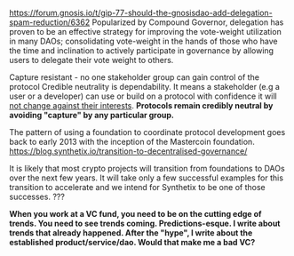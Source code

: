 https://forum.gnosis.io/t/gip-77-should-the-gnosisdao-add-delegation-spam-reduction/6362
Popularized by Compound Governor, delegation has proven to be an effective strategy for improving the vote-weight utilization in many DAOs; consolidating vote-weight in the hands of those who have the time and inclination to actively participate in governance by allowing users to delegate their vote weight to others.

Capture resistant - no one stakeholder group can gain control of the protocol
Credible neutrality is dependability. It means a stakeholder (e.g a user or a developer) can use or build on a protocol with confidence it will [not change against their interests](https://nakamoto.com/credible-neutrality/). **Protocols remain credibly neutral by avoiding "capture" by any particular group.**

The pattern of using a foundation to coordinate protocol development goes back to early 2013 with the inception of the Mastercoin foundation. 
https://blog.synthetix.io/transition-to-decentralised-governance/

It is likely that most crypto projects will transition from foundations to DAOs over the next few years. It will take only a few successful examples for this transition to accelerate and we intend for Synthetix to be one of those successes.
???

**When you work at a VC fund, you need to be on the cutting edge of trends. You need to see trends coming. Predictions-esque. I write about trends that already happened. After the "hype", I write about the established product/service/dao. Would that make me a bad VC?**